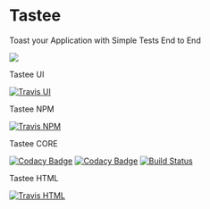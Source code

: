 # Tastee

Toast your Application with Simple Tests End to End

<img src="https://tastee.github.io/img/home.png"/>


Tastee UI 

[![Travis UI](https://travis-ci.org/tastee/tastee-ui.svg?branch=master)](https://travis-ci.org/tastee/tastee-ui)

Tastee NPM 

[![Travis NPM](https://travis-ci.org/tastee/tastee-npm.svg?branch=master)](https://travis-ci.org/tastee/tastee-npm)

Tastee CORE 

[![Codacy Badge](https://api.codacy.com/project/badge/Grade/4bb2ab1ad50e438685ed89f47aac65e8)](https://www.codacy.com/app/tastee/tastee-core?utm_source=github.com&amp;utm_medium=referral&amp;utm_content=tastee/tastee-core&amp;utm_campaign=Badge_Grade)
[![Codacy Badge](https://api.codacy.com/project/badge/Coverage/4bb2ab1ad50e438685ed89f47aac65e8)](https://www.codacy.com/app/tastee/tastee-core?utm_source=github.com&amp;utm_medium=referral&amp;utm_content=tastee/tastee-core&amp;utm_campaign=Badge_Coverage)
[![Build Status](https://travis-ci.org/tastee/tastee-core.svg?branch=master)](https://travis-ci.org/tastee/tastee-core)

Tastee HTML 

[![Travis HTML](https://travis-ci.org/tastee/tastee-html.svg?branch=master)](https://travis-ci.org/tastee/tastee-html)
